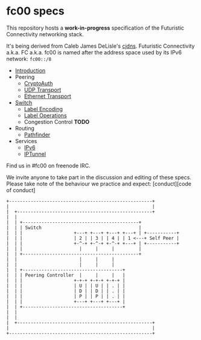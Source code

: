 # fc00 specs

This repository hosts a **work-in-progress** specification
of the Futuristic Connectivity networking stack.

It's being derived from Caleb James DeLisle's [cjdns][cjdns].
Futuristic Connectivity a.k.a. FC a.k.a. fc00
is named after the address space used by its IPv6 network: `fc00::/8`

- [Introduction](intro.md)
- Peering
  - [CryptoAuth](cryptoauth.md)
  - [UDP Transport](peering/udp.md)
  - [Ethernet Transport](peering/ethernet.md)
- [Switch](switch.md)
  - [Label Encoding](switch/label_encoding.md)
  - [Label Operations](switch/label_operations.md)
  - Congestion Control **TODO**
- Routing
  - [Pathfinder](routing/pathfinder.md)
- Services
  - [IPv6](services/ipv6.md)
  - [IPTunnel](protocols/iptunnel.md)

Find us in #fc00 on freenode IRC.

We invite anyone to take part in the discussion and editing of these specs.
Please take note of the behaviour we practice and expect: [conduct][code of conduct]

[cjdns]: https://github.com/cjdelisle/cjdns
[conduct]: https://www.djangoproject.com/conduct/

```
+-----------------------------------------------------+
|                                                     |
|  +--------------------------------------------------+
|  |
|  | +-------------------------------------------+
|  | | Switch                                    |
|  | |                   +---+ +---+ +---+ +---+ | +-----------+
|  | |                   | 2 | | 3 | | 4 | | 1 <---+ Self Peer |
|  | |                   +-^-+ +-^-+ +-^-+ +---+ | +-----------+
|  | |                     |     |     |         |
|  | +-------------------------------------------+
|  |                       |     |     |
|  |                       |     |     |
|  | +-------------------------------------+
|  | | Peering Controller  |     |     |   |
|  | |                   +-+-+ +-+-+ +-+-+ |
|  | |                   | U | | U | | . | |
|  | |                   | D | | D | | . | |
|  | |                   | P | | P | | . | |
|  | |                   +---+ +---+ +---+ |
|  | +-------------------------------------+
|  |
|  |
|  +--------------------------------------------------+
|                                                     |
+-----------------------------------------------------+
```
